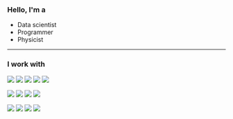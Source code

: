 ### Hello, I'm a

 - Data scientist
 - Programmer
 - Physicist

<hr>

### I work with

![](https://img.shields.io/badge/OS-Linux-851D2D?style=plastic&logo=Linux&logoColor=white)
![](https://img.shields.io/badge/Code-Python-851D2D?style=plastic&logo=Python&logoColor=white)
![](https://img.shields.io/badge/Code-c++-851D2D?style=plastic&logo=C%2B%2B&logoColor=white)
![](https://img.shields.io/badge/Code-Matlab-851D2D?style=plastic&logo=Matrix&logoColor=white)
![](https://img.shields.io/badge/Code-MySQL-851D2D?style=plastic&logo=MySQL&logoColor=white)

![](https://img.shields.io/badge/Package-Jupyter__Notebook-851D2D?style=plastic&logo=Jupyter&logoColor=white)
![](https://img.shields.io/badge/Package-NumPy-851D2D?style=plastic&logo=NumPy&logoColor=white)
![](https://img.shields.io/badge/Package-Tensorflow-851D2D?style=plastic&logo=TensorFlow&logoColor=white)
![](https://img.shields.io/badge/Package-Flask-851D2D?style=plastic&logo=Flask&logoColor=white)

![](https://img.shields.io/badge/CI/CD-Pytest-851D2D?style=plastic&logo=Pytest&logoColor=white)
![](https://img.shields.io/badge/CI/CD-gtest-851D2D?style=plastic&logo=Google&logoColor=white)
![](https://img.shields.io/badge/CI/CD-GitHub_Actions-851D2D?style=plastic&logo=GitHub%20Actions&logoColor=white)
![](https://img.shields.io/badge/CI/CD-Docker-851D2D?style=plastic&logo=Docker&logoColor=white)

<!--
**cklyne/cklyne** is a ✨ _special_ ✨ repository because its `README.md` (this file) appears on your GitHub profile.

Here are some ideas to get you started:

- 🔭 I’m currently working on ...
- 🌱 I’m currently learning ...
- 👯 I’m looking to collaborate on ...
- 🤔 I’m looking for help with ...
- 💬 Ask me about ...
- 📫 How to reach me: ...
- 😄 Pronouns: ...
- ⚡ Fun fact: ...
-->
